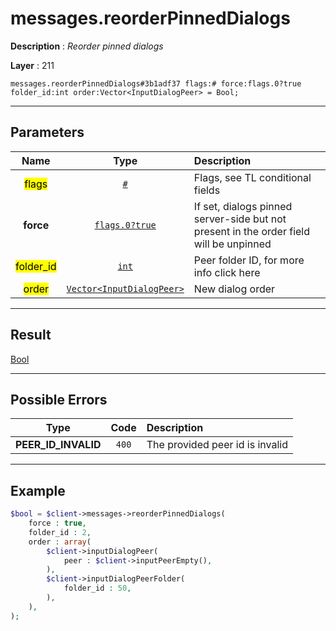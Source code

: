 # messages.reorderPinnedDialogs

**Description** : *Reorder pinned dialogs*

**Layer** : 211

```tl
messages.reorderPinnedDialogs#3b1adf37 flags:# force:flags.0?true folder_id:int order:Vector<InputDialogPeer> = Bool;
```

---

## Parameters

| Name | Type | Description |
| :---: | :---: | :--- |
| <mark>flags</mark> | [`#`](type/#) | Flags, see TL conditional fields |
| **force** | [`flags.0?true`](type/true) | If set, dialogs pinned server-side but not present in the order field will be unpinned |
| <mark>folder_id</mark> | [`int`](type/int) | Peer folder ID, for more info click here |
| <mark>order</mark> | [`Vector<InputDialogPeer>`](type/InputDialogPeer) | New dialog order |

---

## Result

[Bool](type/Bool)

---

## Possible Errors

| Type | Code | Description |
| :---: | :---: | :--- |
| **PEER_ID_INVALID** | `400` | The provided peer id is invalid |

---

## Example

```php
$bool = $client->messages->reorderPinnedDialogs(
	force : true,
	folder_id : 2,
	order : array(
		$client->inputDialogPeer(
			peer : $client->inputPeerEmpty(),
		),
		$client->inputDialogPeerFolder(
			folder_id : 50,
		),
	),
);
```